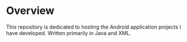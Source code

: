 # Overview
This repository is dedicated to hosting the Android application projects I have developed. Written primarily in Java and XML.